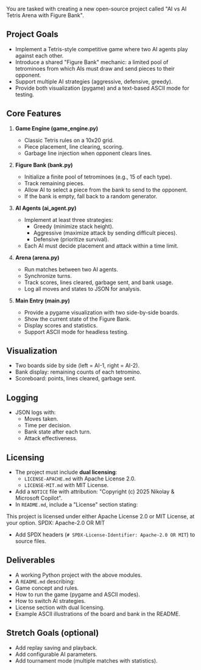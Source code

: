 You are tasked with creating a new open-source project called
"AI vs AI Tetris Arena with Figure Bank".

## Project Goals
- Implement a Tetris-style competitive game where two AI agents play against each other.
- Introduce a shared "Figure Bank" mechanic: a limited pool of tetrominoes from which AIs must draw and send pieces to their opponent.
- Support multiple AI strategies (aggressive, defensive, greedy).
- Provide both visualization (pygame) and a text-based ASCII mode for testing.

## Core Features
1. **Game Engine (game_engine.py)**
   - Classic Tetris rules on a 10x20 grid.
   - Piece placement, line clearing, scoring.
   - Garbage line injection when opponent clears lines.

2. **Figure Bank (bank.py)**
   - Initialize a finite pool of tetrominoes (e.g., 15 of each type).
   - Track remaining pieces.
   - Allow AI to select a piece from the bank to send to the opponent.
   - If the bank is empty, fall back to a random generator.

3. **AI Agents (ai_agent.py)**
   - Implement at least three strategies:
     - Greedy (minimize stack height).
     - Aggressive (maximize attack by sending difficult pieces).
     - Defensive (prioritize survival).
   - Each AI must decide placement and attack within a time limit.

4. **Arena (arena.py)**
   - Run matches between two AI agents.
   - Synchronize turns.
   - Track scores, lines cleared, garbage sent, and bank usage.
   - Log all moves and states to JSON for analysis.

5. **Main Entry (main.py)**
   - Provide a pygame visualization with two side-by-side boards.
   - Show the current state of the Figure Bank.
   - Display scores and statistics.
   - Support ASCII mode for headless testing.

## Visualization
- Two boards side by side (left = AI-1, right = AI-2).
- Bank display: remaining counts of each tetromino.
- Scoreboard: points, lines cleared, garbage sent.

## Logging
- JSON logs with:
  - Moves taken.
  - Time per decision.
  - Bank state after each turn.
  - Attack effectiveness.

## Licensing
- The project must include **dual licensing**:
  - `LICENSE-APACHE.md` with Apache License 2.0.
  - `LICENSE-MIT.md` with MIT License.
- Add a `NOTICE` file with attribution: "Copyright (c) 2025 Nikolay & Microsoft Copilot".
- In `README.md`, include a "License" section stating:

This project is licensed under either Apache License 2.0 or MIT License, at your option. SPDX: Apache-2.0 OR MIT

- Add SPDX headers (`# SPDX-License-Identifier: Apache-2.0 OR MIT`) to source files.

## Deliverables
- A working Python project with the above modules.
- A `README.md` describing:
- Game concept and rules.
- How to run the game (pygame and ASCII modes).
- How to switch AI strategies.
- License section with dual licensing.
- Example ASCII illustrations of the board and bank in the README.

## Stretch Goals (optional)
- Add replay saving and playback.
- Add configurable AI parameters.
- Add tournament mode (multiple matches with statistics).
